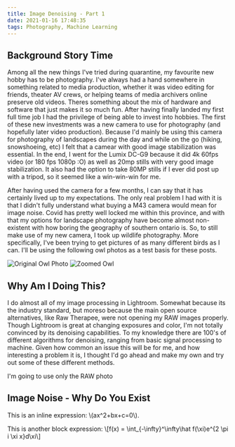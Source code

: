 ```yaml
---
title: Image Denoising - Part 1
date: 2021-01-16 17:48:35
tags: Photography, Machine Learning
---
```


## Background Story Time
Among all the new things I've tried during quarantine, my favourite new hobby has to be photography. I've always had a hand somewhere in something related to media production, whether it was video editing for friends, theater AV crews, or helping teams of media archivers online preserve old videos. Theres something about the mix of hardware and software that just makes it so much fun. After having finally landed my first full time job I had the privilege of being able to invest into hobbies. The first of these new investments was a new camera to use for photography (and hopefully later video production). Because I'd mainly be using this camera for photography of landscapes during the day and while on the go (hiking, snowshoeing, etc) I felt that a camear with good image stabilization was essential. In the end, I went for the Lumix DC-G9 because it did 4k 60fps video (or 180 fps 1080p :O) as well as 20mp stills with very good image stabilization. It also had the option to take 80MP stills if I ever did post up with a tripod, so it seemed like a win-win-win for me. 

After having used the camera for a few months, I can say that it has certainly lived up to my expectations. The only real problem I had with it is that I didn't fully understand what buying a M43 camera would mean for image noise. Covid has pretty well locked me within this province, and with that my options for landscape photography have become almost non-existent with how boring the geography of southern ontario is. So, to still make use of my new camera, I took up wildlife photography. More specifically, I've been trying to get pictures of as many different birds as I can. I'll be using the following owl photos as a test basis for these posts.

<div class="justified-gallery">

![Original Owl Photo](https://live.staticflickr.com/65535/50843440147_313f7e96c6_c.jpg)
![Zoomed Owl](https://live.staticflickr.com/65535/50842662703_d9afa58a76_c.jpg)

</div>

## Why Am I Doing This?
I do almost all of my image processing in Lightroom. Somewhat because its the industry standard, but moreso because the main open source alternatives, like Raw Therapee, were not opening my RAW images properly. Though Lightroom is great at changing exposures and color, I'm not totally convinced by its denoising capabilities. To my knowledge there are 100's of different algorithms for denoising, ranging from basic signal processing to machine. Given how common an issue this will be for me, and how interesting a problem it is, I thought I'd go ahead and make my own and try out some of these different methods.

I'm going to use only the RAW photo

## Image Noise - Why Do You Exist




This is an inline expression: \\(ax^2+bx+c=0\\).

This is another block expression:
\\[f(x) = \int_{-\infty}^\infty\hat f(\xi)e^{2 \pi i \xi x}d\xi\\]